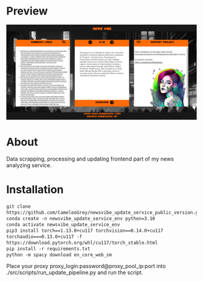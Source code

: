 
# Preview

![](newsvibe_preview.png)

# About

Data scrapping, processing and updating frontend part of my news analyzing service.

# Installation

```
git clone https://github.com/CameleoGrey/newsvibe_update_service_public_version.git
conda create -n newsvibe_update_service_env python=3.10
conda activate newsvibe_update_service_env
pip3 install torch==1.13.0+cu117 torchvision==0.14.0+cu117 torchaudio===0.13.0+cu117 -f https://download.pytorch.org/whl/cu117/torch_stable.html
pip install -r requirements.txt
python -m spacy download en_core_web_sm
```

Place your proxy proxy_login:password@proxy_pool_ip:port into ./src/scripts/run_update_pipeline.py and run the script.